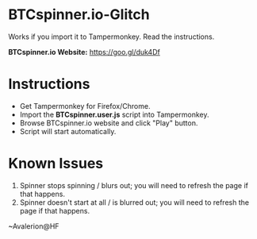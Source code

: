 # BTCspinner.io-Glitch
Works if you import it to Tampermonkey. Read the instructions. 

**BTCspinner.io Website:** https://goo.gl/duk4Df


# Instructions
- Get Tampermonkey for Firefox/Chrome.
- Import the **BTCspinner.user.js** script into Tampermonkey.
- Browse BTCspinner.io website and click "Play" button.
- Script will start automatically.

# Known Issues
1. Spinner stops spinning / blurs out; you will need to refresh the page if that happens.
2. Spinner doesn't start at all / is blurred out; you will need to refresh the page if that happens.

~Avalerion@HF
